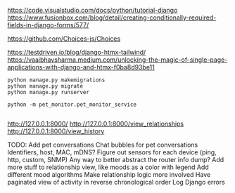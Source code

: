 https://code.visualstudio.com/docs/python/tutorial-django
https://www.fusionbox.com/blog/detail/creating-conditionally-required-fields-in-django-forms/577/


https://github.com/Choices-js/Choices


https://testdriven.io/blog/django-htmx-tailwind/
https://vaaibhavsharma.medium.com/unlocking-the-magic-of-single-page-applications-with-django-and-htmx-f0ba8d93be11


```
python manage.py makemigrations
python manage.py migrate
python manage.py runserver

python -m pet_monitor.pet_monitor_service


```

http://127.0.0.1:8000/
http://127.0.0.1:8000/view_relationships
http://127.0.0.1:8000/view_history

TODO:
Add pet conversations
Chat bubbles for pet conversations
Identifiers, host, MAC, mDNS?
Figure out sensors for each device (ping, http, custom, SNMP)
Any way to better abstract the router info dump?
Add more stuff to relationship view, like moods as a color with legend
Add different mood algorithms
Make relationship logic more involved
Have paginated view of activity in reverse chronological order
Log Django errors
